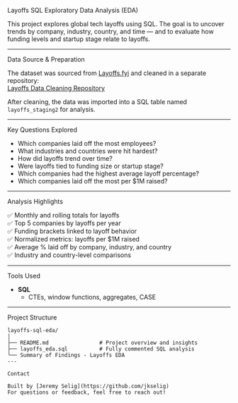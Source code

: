 Layoffs SQL Exploratory Data Analysis (EDA)

This project explores global tech layoffs using SQL. The goal is to uncover trends by company, industry, country, and time — and to evaluate how funding levels and startup stage relate to layoffs.

---

Data Source & Preparation

The dataset was sourced from [Layoffs.fyi](https://layoffs.fyi/) and cleaned in a separate repository:  
[Layoffs Data Cleaning Repository](https://github.com/jkselig/layoffs-data-cleaning)

After cleaning, the data was imported into a SQL table named `layoffs_staging2` for analysis.

---

Key Questions Explored

- Which companies laid off the most employees?
- What industries and countries were hit hardest?
- How did layoffs trend over time?
- Were layoffs tied to funding size or startup stage?
- Which companies had the highest average layoff percentage?
- Which companies laid off the most per $1M raised?

---

Analysis Highlights

✅ Monthly and rolling totals for layoffs  
✅ Top 5 companies by layoffs per year  
✅ Funding brackets linked to layoff behavior  
✅ Normalized metrics: layoffs per $1M raised  
✅ Average % laid off by company, industry, and country  
✅ Industry and country-level comparisons

---

Tools Used

- **SQL**
  - CTEs, window functions, aggregates, CASE
---

Project Structure

```
layoffs-sql-eda/
│
├── README.md                # Project overview and insights
├── layoffs_eda.sql          # Fully commented SQL analysis
└── Summary of Findings - Layoffs EDA
---

Contact

Built by [Jeremy Selig](https://github.com/jkselig)  
For questions or feedback, feel free to reach out!

